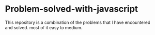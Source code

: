 # Problem-solved-with-javascript
This repository is a combination of the problems that I have encountered and  solved. most of it easy to medium.
